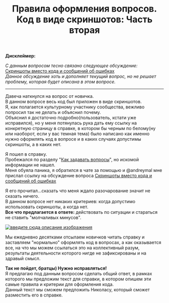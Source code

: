 ﻿---
title: "Правила оформления вопросов. Код в виде скриншотов: Часть вторая"
se.owner.user_id: 189027
se.owner.display_name: "Михаил Ребров"
se.owner.link: "https://ru.meta.stackoverflow.com/users/189027/%d0%9c%d0%b8%d1%85%d0%b0%d0%b8%d0%bb-%d0%a0%d0%b5%d0%b1%d1%80%d0%be%d0%b2"
se.link: "https://ru.meta.stackoverflow.com/questions/11865/%d0%9f%d1%80%d0%b0%d0%b2%d0%b8%d0%bb%d0%b0-%d0%be%d1%84%d0%be%d1%80%d0%bc%d0%bb%d0%b5%d0%bd%d0%b8%d1%8f-%d0%b2%d0%be%d0%bf%d1%80%d0%be%d1%81%d0%be%d0%b2-%d0%9a%d0%be%d0%b4-%d0%b2-%d0%b2%d0%b8%d0%b4%d0%b5-%d1%81%d0%ba%d1%80%d0%b8%d0%bd%d1%88%d0%be%d1%82%d0%be%d0%b2-%d0%a7%d0%b0%d1%81%d1%82%d1%8c-%d0%b2%d1%82%d0%be%d1%80%d0%b0%d1%8f"
se.question_id: 11865
se.post_type: question
---
<p><strong>Дисклеймер:</strong><br></p>
<p><em>С данным вопросом тесно связано следующее обсуждение:</em> <a href="https://ru.meta.stackoverflow.com/questions/4692/%D0%A1%D0%BA%D1%80%D0%B8%D0%BD%D1%88%D0%BE%D1%82%D1%8B-%D0%B2%D0%BC%D0%B5%D1%81%D1%82%D0%BE-%D0%BA%D0%BE%D0%B4%D0%B0-%D0%B8-%D1%81%D0%BE%D0%BE%D0%B1%D1%89%D0%B5%D0%BD%D0%B8%D0%B9-%D0%BE%D0%B1-%D0%BE%D1%88%D0%B8%D0%B1%D0%BA%D0%B0%D1%85">Скриншоты вместо кода и сообщений об ошибках</a><br/>
<em>Данное обсуждение хоть и дополняет текущий вопрос, но не решает проблему, которая будет описана в этом вопросе.</em></p>
<hr />
<p>Давеча наткнулся на вопрос от новичка. <br/>
В данном вопросе весь код был приложен в виде скриншотов.<br/>
Я, как полагается культурному участнику сообщества, вежливо попросил  так не делать и объяснил почему. <br/>
Объяснил я достаточно подробно(пользователь, кстати уже исправился), но у меня потянулась рука дать ему ссылку на конкретную страницу в справке, в котором бы черным по белому(ну или наоборот, если у вас темная тема) было написано как именно нужно оформлять код в вопросе и в каких случаях допустимы скриншоты, а в каких нет.</p>
<p>Я пошел в справку.<br/>
Пробежался по разделу &quot;<a href="https://ru.stackoverflow.com/help/asking">Как задавать вопросы</a>&quot;, но искомой информации не нашел.<br/>
Меня обуяла паника, я обратился в чате за помощью и @andreymal мне прислал ссылку на обсуждение вопроса <a href="https://ru.meta.stackoverflow.com/questions/4692/%D0%A1%D0%BA%D1%80%D0%B8%D0%BD%D1%88%D0%BE%D1%82%D1%8B-%D0%B2%D0%BC%D0%B5%D1%81%D1%82%D0%BE-%D0%BA%D0%BE%D0%B4%D0%B0-%D0%B8-%D1%81%D0%BE%D0%BE%D0%B1%D1%89%D0%B5%D0%BD%D0%B8%D0%B9-%D0%BE%D0%B1-%D0%BE%D1%88%D0%B8%D0%B1%D0%BA%D0%B0%D1%85">Скриншоты вместо кода и сообщений об ошибках</a><br/></p>
<p>Я его прочитал...сказать что меня ждало разочарование значит не сказать ничего.<br/>
В данном вопросе нет никаких критериев: когда допустимо использовать скриншоты, а когда нет.<br/>
<strong>Все что предлагается в ответе:</strong> действовать по ситуации и стараться не ставить &quot;молчаливых минусов&quot;.</p>
<p><a href="https://i.stack.imgur.com/4R4Pa.jpg" rel="nofollow noreferrer"><img src="https://i.stack.imgur.com/4R4Pa.jpg" alt="введите сюда описание изображения" /></a></p>
<p>Мы ежедневно десятками отсылаем новичков читать справку и заставляем &quot;нормально&quot; оформлять код в вопросах, а как оказывается все, на что мы можем ссылаться это на коллективный разум, результаты деятельности которого нигде не зафиксированы и на здравый смысл.</p>
<p><strong>Так не пойдет, братцы) Нужно исправляться!</strong><br/>
Я предлагаю под данным вопросом сделать общий ответ, в рамках которого мы предложим текст для справки, в котором опишем эти самые правила и критерии для оформления кода.<br/>
Данный текст мы сможем предложить Николасу, который сможет разместить его в справке.</p>
